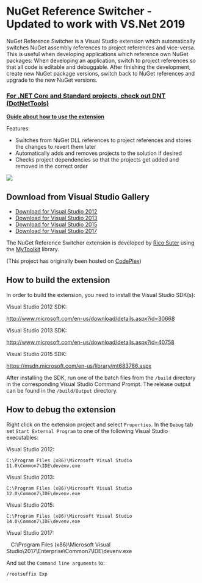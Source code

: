 # NuGet Reference Switcher - Updated to work with VS.Net 2019

NuGet Reference Switcher is a Visual Studio extension which automatically switches NuGet assembly references to project references and vice-versa. This is useful when developing applications which reference own NuGet packages: When developing an application, switch to project references so that all code is editable and debuggable. After finishing the development, create new NuGet package versions, switch back to NuGet references and upgrade to the new NuGet versions. 

### **[For .NET Core and Standard projects, check out DNT (DotNetTools)](https://github.com/RSuter/DNT)**

**[Guide about how to use the extension](https://github.com/rsuter/NuGetReferenceSwitcher/wiki/Guide)**

Features: 

- Switches from NuGet DLL references to project references and stores the changes to revert them later
- Automatically adds and removes projects to the solution if desired
- Checks project dependencies so that the projects get added and removed in the correct order

![](http://rsuter.com/Upload/NuGetReferenceSwitcher/02.png)

## Download from Visual Studio Gallery

* [Download for Visual Studio 2012](https://visualstudiogallery.msdn.microsoft.com/9a7bbfb3-1b44-4a59-8204-0a01abbeeaca)
* [Download for Visual Studio 2013](https://visualstudiogallery.msdn.microsoft.com/68878c27-110c-43ec-ae61-3ea3f7aae88c)
* [Download for Visual Studio 2015](https://visualstudiogallery.msdn.microsoft.com/e2458c0b-03c0-47a9-a94b-0d28567e0a84)
* [Download for Visual Studio 2017](https://marketplace.visualstudio.com/vsgallery/ef35a0f9-2712-4634-97e0-51c03f4be1e3)

The NuGet Reference Switcher extension is developed by [Rico Suter](http://rsuter.com) using the [MyToolkit](http://mytoolkit.io) library. 

(This project has originally been hosted on [CodePlex](http://nugetreferenceswitcher.codeplex.com))

## How to build the extension

In order to build the extension, you need to install the Visual Studio SDK(s): 

Visual Studio 2012 SDK: 
	
http://www.microsoft.com/en-us/download/details.aspx?id=30668

Visual Studio 2013 SDK: 

http://www.microsoft.com/en-us/download/details.aspx?id=40758
	
Visual Studio 2015 SDK: 

https://msdn.microsoft.com/en-us/library/mt683786.aspx

After installing the SDK, run one of the batch files from the `/build` directory in the corresponding Visual Studio Command Prompt. The release output can be found in the `/build/Output` directory. 

## How to debug the extension

Right click on the extension project and select `Properties`. In the `Debug` tab set `Start External Program` to one of the following Visual Studio executables: 

Visual Studio 2012: 

    C:\Program Files (x86)\Microsoft Visual Studio 11.0\Common7\IDE\devenv.exe

Visual Studio 2013: 

    C:\Program Files (x86)\Microsoft Visual Studio 12.0\Common7\IDE\devenv.exe

Visual Studio 2015: 

    C:\Program Files (x86)\Microsoft Visual Studio 14.0\Common7\IDE\devenv.exe

Visual Studio 2017: 

    C:\Program Files (x86)\Microsoft Visual Studio\2017\Enterprise\Common7\IDE\devenv.exe

And set the `Command line arguments` to:

    /rootsuffix Exp

